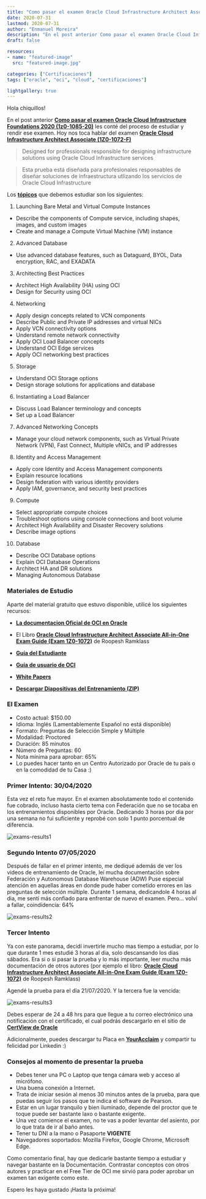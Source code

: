 ```yaml
---
title: "Como pasar el examen Oracle Cloud Infrastructure Architect Associate (1Z0-1072-F)"
date: 2020-07-31
lastmod: 2020-07-31
author: "Enmanuel Moreira"
description: "En el post anterior Como pasar el examen Oracle Cloud Infrastructure Foundations 2020 (1z0-1085-20) les conté del proceso de estudiar y rendir ese examen. Hoy nos toca hablar del examen Oracle Cloud Infrastructure Architect Associate (1Z0-1072-F)"
draft: false

resources:
- name: "featured-image"
  src: "featured-image.jpg"

categories: ["Certificaciones"]
tags: ["oracle", "oci", "cloud", "certificaciones"]

lightgallery: true
---
```


<!--more-->

Hola chiquillos!

En el post anterior **[Como pasar el examen Oracle Cloud Infrastructure Foundations 2020 (1z0-1085-20)](https://itsimplenow.com/2020/07/23/como-pasar-el-examen-oracle-cloud-infrastructure-foundations-2020-1z0-1085-20/)** les conté del proceso de estudiar y rendir ese examen. Hoy nos toca hablar del examen **[Oracle Cloud Infrastructure Architect Associate (1Z0-1072-F)](https://www.oracle.com/cloud/iaas/training/architect-associate.html)**

> Designed for professionals responsible for designing infrastructure solutions using Oracle Cloud Infrastructure services

> Esta prueba está diseñada para profesionales responsables de diseñar soluciones de infraestructura utlizando los servicios de Oracle Cloud Infrastructure

Los **[tópicos](https://www.oracle.com/a/ocom/docs/1Z0-1072-oci-architect-associate-2019-study-guide.pdf)** que debemos estudiar son los siguientes:

1. Launching Bare Metal and Virtual Compute Instances  

- Describe the components of Compute service, including shapes, images, and custom images  
- Create and manage a Compute Virtual Machine (VM) instance  

2. Advanced Database  

- Use advanced database features, such as Dataguard, BYOL, Data encryption, RAC, and EXADATA

3. Architecting Best Practices  

- Architect High Availability (HA) using OCI  
- Design for Security using OCI  

4. Networking  

- Apply design concepts related to VCN components  
- Describe Public and Private IP addresses and virtual NICs  
- Apply VCN connectivity options  
- Understand remote network connectivity  
- Apply OCI Load Balancer concepts  
- Understand OCI Edge services  
- Apply OCI networking best practices  

5. Storage  

- Understand OCI Storage options  
- Design storage solutions for applications and database  

6. Instantiating a Load Balancer  

- Discuss Load Balancer terminology and concepts  
- Set up a Load Balancer  

7. Advanced Networking Concepts  

- Manage your cloud network components, such as Virtual Private Network (VPN), Fast Connect, Multiple vNICs, and IP addresses  

8. Identity and Access Management  

- Apply core Identity and Access Management components  
- Explain resource locations   
- Design federation with various identity providers  
- Apply IAM, governance, and security best practices  

9. Compute  

- Select appropriate compute choices  
- Troubleshoot options using console connections and boot volume  
- Architect High Availability and Disaster Recovery solutions  
- Describe image options  

10. Database  

- Describe OCI Database options  
- Explain OCI Database Operations  
- Architect HA and DR solutions  
- Managing Autonomous Database  

### Materiales de Estudio

Aparte del material gratuito que estuvo disponible, utilicé los siguientes recursos:  

- **[La documentacion Oficial de OCI en Oracle](https://docs.cloud.oracle.com/es-ww/iaas/Content/home.htm)**  

- El Libro **[Oracle Cloud Infrastructure Architect Associate All-in-One Exam Guide (Exam 1Z0-1072)](https://www.amazon.com/Oracle-Infrastructure-Architect-Associate-1Z0-1072-ebook/dp/B083CPVKFT)** de Roopesh Ramklass  

- **[Guía del Estudiante](https://learn.oracle.com/ords/training/DL4_EKITDOCUMENT.getPDF?p_url=_-ENC6E9C0202092241DE3D7B941924AD96ACDA02EAE465334C873F89D7364C401D751DB2A81CF1CA54F4629702BCDEC5A57799BCBE5E8DBAA5B89B1F219909ACB37537DDF38F679E2D580F9523FFAD3240928B3F36335C795428RY-_)**  

- **[Guía de usuario de OCI](https://docs.cloud.oracle.com/en-us/iaas/pdf/ug/OCI_User_Guide.pdf)**  

- **[White Papers](https://docs.cloud.oracle.com/iaas/Content/General/Reference/aqswhitepapers.htm)**  

- **[Descargar Diapositivas del Entrenamiento (ZIP)](https://www.oracle.com/a/ocom/docs/cloud/architect-associate-cert-content.zip)**  

### El Examen

- Costo actual: $150.00  
- Idioma: Inglés (Lamentablemente Español no está disponible)  
- Formato: Preguntas de Selección Simple y Múltiple  
- Modalidad: Proctored  
- Duración: 85 minutos  
- Número de Preguntas: 60  
- Nota mínima para aprobar: 65%  
- Lo puedes hacer tanto en un Centro Autorizado por Oracle de tu país o en la comodidad de tu Casa :)  

### Primer Intento: 30/04/2020

Esta vez el reto fue mayor. En el examen absolutamente todo el contenido fue cobrado, incluso hasta cierto tema con Federación que no se tocaba en los entrenamientos disponibles por Oracle. Dedicando 3 horas por dia por una semana no fui suficiente y reprobé con solo 1 punto porcentual de diferencia.  

![exams-results1](/images/oci-architect-associate/exam-score-report-1.png)

### Segundo Intento 07/05/2020

Después de fallar en el primer intento, me dediqué además de ver los videos de entrenamiento de Oracle, leí mucha documentación sobre Federación y Autonomous Database Warehouse (ADW) Puse especial atención en aquellas áreas en donde pude haber cometido errores en las preguntas de selección múltiple. Durante 1 semana, dedicandole 4 horas al dia, me sentí más confiado para enfrentar de nuevo el examen. Pero... volví a fallar, coindidencia: 64%  

![exams-results2](/images/oci-architect-associate/exam-score-report-2.png)

### Tercer Intento

Ya con este panorama, decidí invertirle mucho mas tiempo a estudiar, por lo que durante 1 mes estudié 3 horas al dia, solo descansando los dias sábados. Era si o si pasar la prueba y lo más importante, leer mucha más documentación de otros autores (por ejemplo el libro: **[Oracle Cloud Infrastructure Architect Associate All-in-One Exam Guide (Exam 1Z0-1072)](https://www.amazon.com/Oracle-Infrastructure-Architect-Associate-1Z0-1072-ebook/dp/B083CPVKFT)** de Roopesh Ramklass)  

Agendé la prueba para el día 21/07/2020. Y la tercera fue la vencida:

![exams-results3](/images/oci-architect-associate/exam-score-report-3.png)

Debes esperar de 24 a 48 hrs para que llegue a tu correo electrónico una notificación con el certificado, el cual podrás descargarlo en el sitio de **[CertView de Oracle](https://certview.oracle.com/)**  

Adicionalmente, puedes descargar tu Placa en **[YourAcclaim](https://www.youracclaim.com/)** y compartir tu felicidad por Linkedin :)  

### Consejos al momento de presentar la prueba

- Debes tener una PC o Laptop que tenga cámara web y acceso al micrófono.  
- Una buena conexión a Internet.  
- Trata de iniciar sesión al menos 30 minutos antes de la prueba, para que puedas seguir los pasos que te indica el software de Pearson.  
- Estar en un lugar tranquilo y bien iluminado, depende del proctor que te toque puede ser bastante laxo o bastante exigente.  
- Una vez comience el examen, no te vas a poder levantar del asiento, por lo que trata de ir al baño antes.  
- Tener tu DNI a la mano o Pasaporte **VIGENTE**  
- Navegadores soportados: Mozilla Firefox, Google Chrome, Microsoft Edge.  

Como comentario final, hay que dedicarle bastante tiempo a estudiar y navegar bastante en la Documentación. Contrastar conceptos con otros autores y practicar en el Free Tier de OCI me sirvió para poder aprobar un examen tan exigente como este.  

Espero les haya gustado ¡Hasta la próxima!

